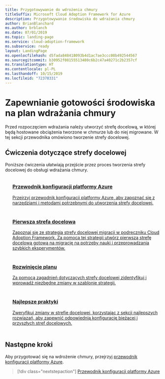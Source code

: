 ```yaml
---
title: Przygotowywanie do wdrożenia chmury
titleSuffix: Microsoft Cloud Adoption Framework for Azure
description: Przygotowywanie środowiska do wdrażania chmury
author: BrianBlanchard
ms.author: brblanch
ms.date: 07/01/2019
ms.topic: landing-page
ms.service: cloud-adoption-framework
ms.subservice: ready
layout: LandingPage
ms.openlocfilehash: d5fada848418093b4d1ac7ae3ccc08b492544567
ms.sourcegitcommit: b30952f08155513480c6b2c47a40271c2b2357cf
ms.translationtype: HT
ms.contentlocale: pl-PL
ms.lasthandoff: 10/15/2019
ms.locfileid: "72378331"
---
```

<!-- markdownlint-disable MD026 -->

# <a name="ensure-the-environment-is-prepared-for-the-cloud-adoption-plan"></a>Zapewnianie gotowości środowiska na plan wdrażania chmury

Przed rozpoczęciem wdrażania należy utworzyć strefę docelową, w której będą hostowane obciążenia tworzone w chmurze lub do niej migrowane. W tej sekcji przewodnika omówiono tworzenie strefy docelowej.

## <a name="landing-zone-exercises"></a>Ćwiczenia dotyczące strefy docelowej

Poniższe ćwiczenia ułatwiają przejście przez proces tworzenia strefy docelowej do obsługi wdrażania chmury.

<!-- markdownlint-disable MD033 -->

<ul class="panelContent cardsF">
    <li style="display: flex; flex-direction: column;">
        <a href="./azure-setup-guide/index.md">
            <div class="cardSize">
                <div class="cardPadding" style="padding-bottom:10px;">
                    <div class="card" style="padding-bottom:10px;">
                        <div class="cardImageOuter">
                            <div class="cardImage">
                                <img alt="" src="../_images/icons/1.png" data-linktype="external">
                            </div>
                        </div>
                        <div class="cardText" style="padding-left:0px;">
                            <h3>Przewodnik konfiguracji platformy Azure</h3>
Przejrzyj przewodnik konfiguracji platformy Azure, aby zapoznać się z narzędziami i metodami potrzebnymi do utworzenia strefy docelowej.
                        </div>
                    </div>
                </div>
            </div>
        </a>
    </li>
    <li style="display: flex; flex-direction: column;">
        <a href="./azure-setup-guide/migration-landing-zone.md">
            <div class="cardSize">
                <div class="cardPadding" style="padding-bottom:10px;">
                    <div class="card" style="padding-bottom:10px;">
                        <div class="cardImageOuter">
                            <div class="cardImage">
                                <img alt="" src="../_images/icons/2.png" data-linktype="external">
                            </div>
                        </div>
                        <div class="cardText" style="padding-left:0px;">
                            <h3>Pierwsza strefa docelowa</h3>
Zapoznaj się ze strategią strefy docelowej migracji w podręczniku Cloud Adoption Framework. Za pomocą tej strategii utwórz pierwszą strefę docelową gotową na migrację na potrzeby nauki i przeprowadzania szybkich eksperymentów.
                        </div>
                    </div>
                </div>
            </div>
        </a>
    </li>
    <li style="display: flex; flex-direction: column;">
        <a href="./considerations/index.md">
            <div class="cardSize">
                <div class="cardPadding" style="padding-bottom:10px;">
                    <div class="card" style="padding-bottom:10px;">
                        <div class="cardImageOuter">
                            <div class="cardImage">
                                <img alt="" src="../_images/icons/3.png" data-linktype="external">
                            </div>
                        </div>
                        <div class="cardText" style="padding-left:0px;">
                            <h3>Rozwinięcie planu</h3>
Za pomocą zagadnień dotyczących strefy docelowej zidentyfikuj i wprowadź niezbędne zmiany w szablonie strategii.
                        </div>
                    </div>
                </div>
            </div>
        </a>
    </li>
    <li style="display: flex; flex-direction: column;">
        <a href="./azure-best-practices/index.md">
            <div class="cardSize">
                <div class="cardPadding" style="padding-bottom:10px;">
                    <div class="card" style="padding-bottom:10px;">
                        <div class="cardImageOuter">
                            <div class="cardImage">
                                <img alt="" src="../_images/icons/4.png" data-linktype="external">
                            </div>
                        </div>
                        <div class="cardText" style="padding-left:0px;">
                            <h3>Najlepsze praktyki</h3>
Zweryfikuj zmiany w strefie docelowej, korzystając z sekcji najlepszych rozwiązań, aby zapewnić odpowiednią konfigurację bieżącej i przyszłych stref docelowych.
                        </div>
                    </div>
                </div>
            </div>
        </a>
    </li>
</ul>

<!-- markdownlint-enable MD033 -->

## <a name="next-steps"></a>Następne kroki

Aby przygotować się na wdrożenie chmury, przejrzyj [przewodnik konfiguracji platformy Azure](./azure-setup-guide/index.md).

> [!div class="nextstepaction"]
> [Przewodnik konfiguracji platformy Azure](./azure-setup-guide/index.md)
